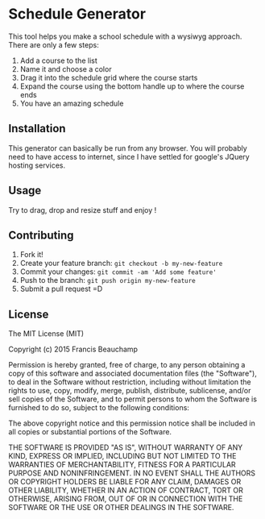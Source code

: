 # Schedule Generator

This tool helps you make a school schedule with a wysiwyg approach. There are only a few steps:

1. Add a course to the list 
2. Name it and choose a color
4. Drag it into the schedule grid where the course starts
5. Expand the course using the bottom handle up to where the course ends
6. You have an amazing schedule

## Installation

This generator can basically be run from any browser. You will probably need to have access to internet, since I have settled for google's JQuery hosting services.

## Usage

Try to drag, drop and resize stuff and enjoy !

## Contributing

1. Fork it!
2. Create your feature branch: `git checkout -b my-new-feature`
3. Commit your changes: `git commit -am 'Add some feature'`
4. Push to the branch: `git push origin my-new-feature`
5. Submit a pull request =D

## License

The MIT License (MIT)

Copyright (c) 2015 Francis Beauchamp

Permission is hereby granted, free of charge, to any person obtaining a copy
of this software and associated documentation files (the "Software"), to deal
in the Software without restriction, including without limitation the rights
to use, copy, modify, merge, publish, distribute, sublicense, and/or sell
copies of the Software, and to permit persons to whom the Software is
furnished to do so, subject to the following conditions:

The above copyright notice and this permission notice shall be included in all
copies or substantial portions of the Software.

THE SOFTWARE IS PROVIDED "AS IS", WITHOUT WARRANTY OF ANY KIND, EXPRESS OR
IMPLIED, INCLUDING BUT NOT LIMITED TO THE WARRANTIES OF MERCHANTABILITY,
FITNESS FOR A PARTICULAR PURPOSE AND NONINFRINGEMENT. IN NO EVENT SHALL THE
AUTHORS OR COPYRIGHT HOLDERS BE LIABLE FOR ANY CLAIM, DAMAGES OR OTHER
LIABILITY, WHETHER IN AN ACTION OF CONTRACT, TORT OR OTHERWISE, ARISING FROM,
OUT OF OR IN CONNECTION WITH THE SOFTWARE OR THE USE OR OTHER DEALINGS IN THE
SOFTWARE.
